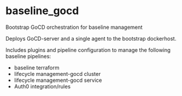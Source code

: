 # baseline_gocd
Bootstrap GoCD orchestration for baseline management

Deploys GoCD-server and a single agent to the bootstrap dockerhost.

Includes plugins and pipeline configuration to manage the following baseline pipelines:
* baseline terraform
* lifecycle management-gocd cluster
* lifecycle management-gocd service
* Auth0 integration/rules



